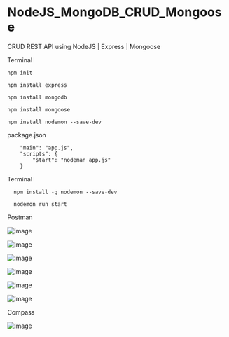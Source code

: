 # NodeJS_MongoDB_CRUD_Mongoose
CRUD REST API using NodeJS | Express | Mongoose

Terminal

    npm init
    
    npm install express
    
    npm install mongodb
    
    npm install mongoose
    
    npm install nodemon --save-dev
    
package.json

        "main": "app.js",
        "scripts": {
            "start": "nodeman app.js"
        }
      
Terminal

      npm install -g nodemon --save-dev  
      
      nodemon run start
      
Postman

![image](https://user-images.githubusercontent.com/75089445/129903157-37d2507f-b035-4b3d-87e5-02ff969873d4.png)

![image](https://user-images.githubusercontent.com/75089445/129917523-eabf9cb1-1a76-4736-871a-f378dd8144b6.png)

![image](https://user-images.githubusercontent.com/75089445/129917718-fd9605f2-f369-47cc-98d8-da0c61aafcfb.png)

![image](https://user-images.githubusercontent.com/75089445/129919141-d13ccbd1-7628-4106-80f5-07ed0e4916db.png)

![image](https://user-images.githubusercontent.com/75089445/129919496-86a3c7a5-0655-4f31-827e-46e43de717e7.png)

![image](https://user-images.githubusercontent.com/75089445/129919610-19ca4ca1-a2c5-4ea0-b0dc-86c7d0b92042.png)


Compass      

![image](https://user-images.githubusercontent.com/75089445/129902810-a7a16359-5b7e-4c76-ac49-a479a9293c9d.png)

